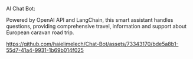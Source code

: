 AI Chat Bot:

Powered by OpenAI API and LangChain, this smart assistant handles questions, providing comprehensive travel, information and support  about European caravan road trip.

https://github.com/haielimelech/Chat-Bot/assets/73343170/bde5a8b1-55d7-41a4-9931-1b69b014f025

